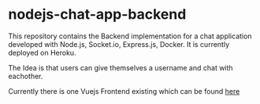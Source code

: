 # nodejs-chat-app-backend
This repository contains the Backend implementation for a chat application developed with Node.js, Socket.io, Express.js, Docker. 
It is currently deployed on Heroku.

The Idea is that users can give themselves a username and chat with eachother. 

Currently there is one Vuejs Frontend existing which can be found [here](https://github.com/marian12345/vue-chat-app-frontend)


